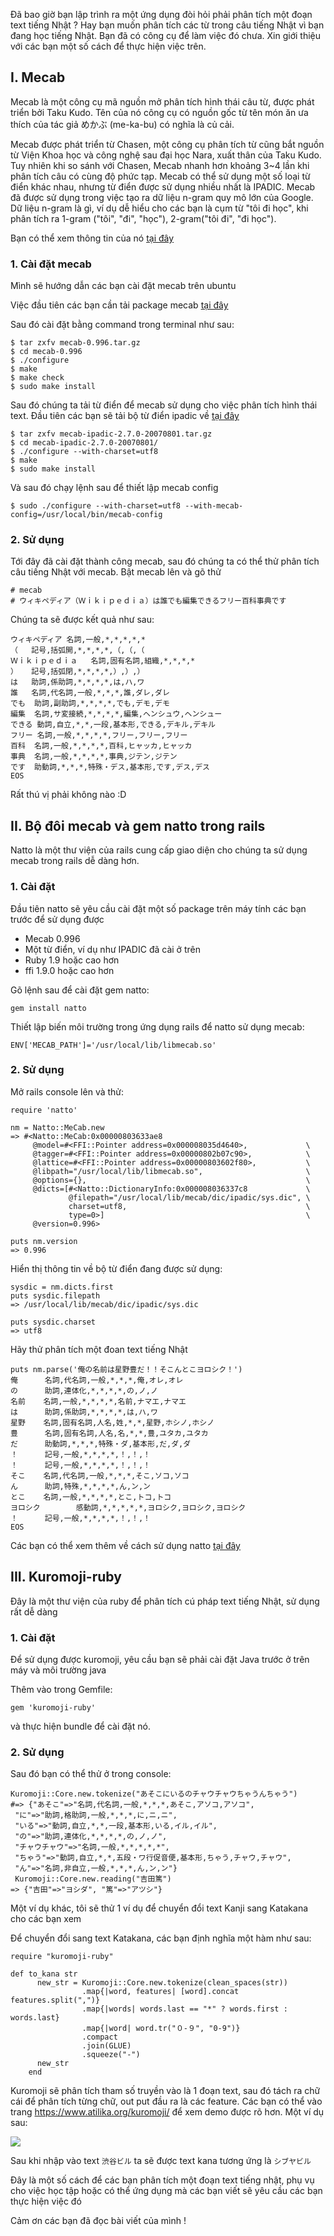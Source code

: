 Đã bao giờ bạn lập trình ra một ứng dụng đòi hỏi phải phân tích một đoạn text tiếng Nhật ? Hay bạn muốn phân tích các từ trong câu tiếng Nhật vì bạn đang học tiếng Nhật. Bạn đã có công cụ để làm việc đó chưa. Xin giới thiệu với các bạn một số cách để thực hiện việc trên.

## **I. Mecab**

Mecab là một công cụ mã nguồn mở phân tích hình thái câu từ, được phát triển bởi Taku Kudo. Tên của nó công cụ có nguồn gốc từ tên món ăn ưa thích của tác giả めかぶ (me-ka-bu) có nghĩa là củ cải.

Mecab được phát triển từ Chasen, một công cụ phân tích từ cũng bắt nguồn từ Viện Khoa học và công nghệ sau đại học Nara, xuất thân của Taku Kudo. Tuy nhiên khi so sánh với Chasen, Mecab nhanh hơn khoảng 3~4 lần khi phân tích câu có cùng độ phức tạp. Mecab có thể sử dụng một số loại từ điển khác nhau, nhưng từ điển được sử dụng nhiều nhất là IPADIC. Mecab đã được sử dụng trong việc tạo ra dữ liệu n-gram quy mô lớn của Google. Dữ liệu n-gram là gì, ví dụ dễ hiểu cho các bạn là cụm từ "tôi đi học", khi phân tích ra 1-gram ("tôi", "đi", "học"), 2-gram("tôi đi", "đi học").

Bạn có thể xem thông tin của nó [tại đây](https://en.wikipedia.org/wiki/MeCab)

### **1. Cài đặt mecab**

Mình sẽ hướng dẫn các bạn cài đặt mecab trên ubuntu

Việc đầu tiên các bạn cần tải package mecab [tại đây](https://drive.google.com/uc?export=download&amp;id=0B4y35FiV1wh7cENtOXlicTFaRUE)

Sau đó cài đặt bằng command trong terminal như sau:

```
$ tar zxfv mecab-0.996.tar.gz
$ cd mecab-0.996
$ ./configure
$ make
$ make check
$ sudo make install
```

Sau đó chúng ta tải từ điển để mecab sử dụng cho việc phân tích hình thái text. Đầu tiên các bạn sẽ tải bộ từ điển ipadic về [tại đây](https://drive.google.com/uc?export=download&amp;id=0B4y35FiV1wh7MWVlSDBCSXZMTXM)

```
$ tar zxfv mecab-ipadic-2.7.0-20070801.tar.gz
$ cd mecab-ipadic-2.7.0-20070801/
$ ./configure --with-charset=utf8
$ make
$ sudo make install
```

Và sau đó chạy lệnh sau để thiết lập mecab config

`$ sudo ./configure --with-charset=utf8 --with-mecab-config=/usr/local/bin/mecab-config`

### **2. Sử dụng**

Tới đây đã cài đặt thành công mecab, sau đó chúng ta có thể thử phân tích câu tiếng Nhật với mecab. Bật mecab lên và gõ thử

```
# mecab
# ウィキペディア（Ｗｉｋｉｐｅｄｉａ）は誰でも編集できるフリー百科事典です
```

Chúng ta sẽ được kết quả như sau:

```
ウィキペディア	名詞,一般,*,*,*,*,*
（	記号,括弧開,*,*,*,*,（,（,（
Ｗｉｋｉｐｅｄｉａ	名詞,固有名詞,組織,*,*,*,*
）	記号,括弧閉,*,*,*,*,）,）,）
は	助詞,係助詞,*,*,*,*,は,ハ,ワ
誰	名詞,代名詞,一般,*,*,*,誰,ダレ,ダレ
でも	助詞,副助詞,*,*,*,*,でも,デモ,デモ
編集	名詞,サ変接続,*,*,*,*,編集,ヘンシュウ,ヘンシュー
できる	動詞,自立,*,*,一段,基本形,できる,デキル,デキル
フリー	名詞,一般,*,*,*,*,フリー,フリー,フリー
百科	名詞,一般,*,*,*,*,百科,ヒャッカ,ヒャッカ
事典	名詞,一般,*,*,*,*,事典,ジテン,ジテン
です	助動詞,*,*,*,特殊・デス,基本形,です,デス,デス
EOS
```

Rất thú vị phải không nào :D 

## **II. Bộ đôi mecab và gem natto trong rails**

Natto là một thư viện của rails cung cấp giao diện cho chúng ta sử dụng mecab trong rails dễ dàng hơn. 


### 1. Cài đặt 



Đầu tiên natto sẽ yêu cầu cài đặt một số package trên máy tính các bạn trước để sử dụng được

* Mecab 0.996 
* Một từ điển, ví dụ như IPADIC đã cài ở trên
* Ruby 1.9 hoặc cao hơn
* ffi 1.9.0 hoặc cao hơn

Gõ lệnh sau để cài đặt gem natto:

`gem install natto`

Thiết lập biến môi trường trong ứng dụng rails để natto sử dụng mecab:

`ENV['MECAB_PATH']='/usr/local/lib/libmecab.so'`

### **2. Sử dụng**

Mở rails console lên và thử:

```
require 'natto'

nm = Natto::MeCab.new
=> #<Natto::MeCab:0x00000803633ae8
     @model=#<FFI::Pointer address=0x000008035d4640>,             \
     @tagger=#<FFI::Pointer address=0x00000802b07c90>,            \
     @lattice=#<FFI::Pointer address=0x00000803602f80>,           \
     @libpath="/usr/local/lib/libmecab.so",                       \
     @options={},                                                 \
     @dicts=[#<Natto::DictionaryInfo:0x000008036337c8             \
             @filepath="/usr/local/lib/mecab/dic/ipadic/sys.dic", \
             charset=utf8,                                        \
             type=0>]                                             \
     @version=0.996>

puts nm.version
=> 0.996 
```

Hiển thị thông tin về bộ từ điển đang được sử dụng:

```
sysdic = nm.dicts.first
puts sysdic.filepath
=> /usr/local/lib/mecab/dic/ipadic/sys.dic

puts sysdic.charset
=> utf8 
```

Hãy thử phân tích một đoan text tiếng Nhật

```
puts nm.parse('俺の名前は星野豊だ！！そこんとこヨロシク！')
俺      名詞,代名詞,一般,*,*,*,俺,オレ,オレ
の      助詞,連体化,*,*,*,*,の,ノ,ノ
名前    名詞,一般,*,*,*,*,名前,ナマエ,ナマエ
は      助詞,係助詞,*,*,*,*,は,ハ,ワ
星野    名詞,固有名詞,人名,姓,*,*,星野,ホシノ,ホシノ
豊      名詞,固有名詞,人名,名,*,*,豊,ユタカ,ユタカ
だ      助動詞,*,*,*,特殊・ダ,基本形,だ,ダ,ダ
！      記号,一般,*,*,*,*,！,！,！
！      記号,一般,*,*,*,*,！,！,！
そこ    名詞,代名詞,一般,*,*,*,そこ,ソコ,ソコ
ん      助詞,特殊,*,*,*,*,ん,ン,ン
とこ    名詞,一般,*,*,*,*,とこ,トコ,トコ
ヨロシク        感動詞,*,*,*,*,*,ヨロシク,ヨロシク,ヨロシク
！      記号,一般,*,*,*,*,！,！,！
EOS
```

Các bạn có thể xem thêm về cách sử dụng natto [tại đây](https://github.com/buruzaemon/natto)

## **III. Kuromoji-ruby**

Đây là một thư viện của ruby để phân tích cú pháp text tiếng Nhật, sử dụng rất dễ dàng

### **1. Cài đặt**

Để sử dụng được kuromoji, yêu cầu bạn sẽ phải cài đặt Java trước ở trên máy và môi trường java

Thêm vào trong Gemfile:

`gem 'kuromoji-ruby'`

và thực hiện bundle để cài đặt nó.

### **2. Sử dụng** 


Sau đó bạn có thể thử ở trong console:

```
Kuromoji::Core.new.tokenize("あそこにいるのチャウチャウちゃうんちゃう")
#=> {"あそこ"=>"名詞,代名詞,一般,*,*,*,あそこ,アソコ,アソコ",
 "に"=>"助詞,格助詞,一般,*,*,*,に,ニ,ニ",
 "いる"=>"動詞,自立,*,*,一段,基本形,いる,イル,イル",
 "の"=>"助詞,連体化,*,*,*,*,の,ノ,ノ",
 "チャウチャウ"=>"名詞,一般,*,*,*,*,*",
 "ちゃう"=>"動詞,自立,*,*,五段・ワ行促音便,基本形,ちゃう,チャウ,チャウ",
 "ん"=>"名詞,非自立,一般,*,*,*,ん,ン,ン"}
 Kuromoji::Core.new.reading("吉田篤")
=> {"吉田"=>"ヨシダ", "篤"=>"アツシ"}
```

Một ví dụ khác, tôi sẽ thử 1 ví dụ để chuyển đổi text Kanji sang Katakana cho các bạn xem 

Để chuyển đổi sang text Katakana, các bạn định nghĩa một hàm như sau:

```
require "kuromoji-ruby"

def to_kana str
      new_str = Kuromoji::Core.new.tokenize(clean_spaces(str))
                .map{|word, features| [word].concat features.split(",")}
                .map{|words| words.last == "*" ? words.first : words.last}
                .map{|word| word.tr("０-９", "0-9")}
                .compact
                .join(GLUE)
                .squeeze("-")
      new_str
    end
```

Kuromoji sẽ phân tích tham số truyền vào là 1 đoạn text, sau đó tách ra chữ cái để phân tích từng chữ, out put đầu ra là các feature. Các bạn có thể vào trang https://www.atilika.org/kuromoji/ để xem demo được rõ hơn. Một ví dụ sau:

![](https://images.viblo.asia/589a5e18-5ad9-4466-8360-5a11f6e79ecb.png)

Sau khi nhập vào text `渋谷ビル` ta sẽ được text kana tương ứng là `シブヤビル`

Đây là một số cách để các bạn phân tích một đoạn text tiếng nhật, phụ vụ cho việc học tập hoặc có thể ứng dụng mà các bạn viết sẽ yêu cầu các bạn thực hiện việc đó

Cảm ơn các bạn đã đọc bài viết của mình !